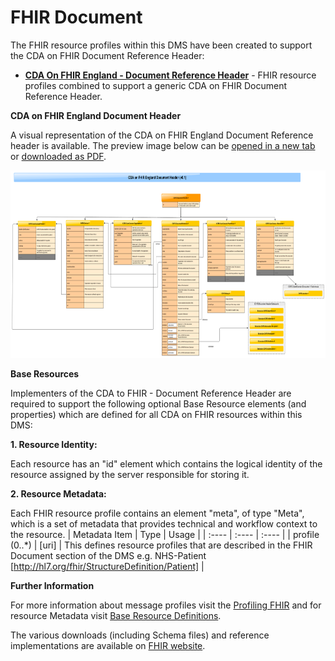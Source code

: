 # FHIR Document #

The FHIR resource profiles within this DMS have been created to support the CDA on FHIR Document Reference Header:


 - **[CDA On FHIR England - Document Reference Header]** - FHIR resource profiles combined to support a generic CDA on FHIR Document Reference Header.

**CDA on FHIR England Document Header**

A visual representation of the CDA on FHIR England Document Reference header is available. The preview image below can be <a href="COFEDocumentHeaderHTMLv0.1.png" target="_blank">opened in a new tab</a> or [downloaded as PDF].

<div><a href="COFEDocumentHeaderHTMLv0.1.png" target="_blank"><img  src="COFEDocumentHeaderHTMLv0.1.png" alt="Interactions" height="300px" width="600px"></a></div>  



**Base Resources**

Implementers of the CDA to FHIR - Document Reference Header are required to support the following optional Base Resource elements (and properties) which are defined for all CDA on FHIR resources within this DMS:

**1. Resource Identity:**

Each resource has an "id" element which contains the logical identity of the resource assigned by the server responsible for storing it.

**2. Resource Metadata:**

Each FHIR resource profile contains an element "meta", of type "Meta", which is a set of metadata that provides technical and workflow context to the resource.
| Metadata Item | Type | Usage | | :---- | :---- | :---- | | profile (0..*) | [uri] | This defines resource profiles that are described in the FHIR Document section of the DMS e.g. NHS-Patient [http://hl7.org/fhir/StructureDefinition/Patient] |


**Further Information**

For more information about message profiles visit the [Profiling FHIR] and for resource Metadata visit [Base Resource Definitions].

The various downloads (including Schema files) and reference implementations are available on [FHIR website]. 
 

[CDA On FHIR England - Document Reference Header]: ../Profile.DocumentReference/Profile.DocumentReference.html
[Profiling FHIR]: http://hl7.org/fhir/profiling.html
[FHIR website]: http://hl7.org/fhir/index.html
[Base Resource Definitions]: http://hl7.org/fhir/resource.html
[downloaded as PDF]:COFEDocumentHeaderHTMLv0.1.pdf